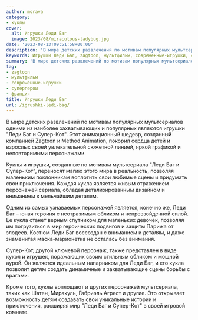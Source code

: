 ```yaml
---
author: morava
category:
- куклы
cover:
  alt: Игрушки Леди Баг
  image: 2023/08/miraculous-ladybug.jpg
date: '2023-08-13T09:51:58+00:00'
description: 'В мире детских развлечений по мотивам популярных мультсериалов одними из наиболее захватывающих и популярных являются игрушки "Леди Баг и Супер-Кот". Этот...'
keywords: Игрушки Леди Баг, zagtoon, мультфильм, современные-игрушки, супергерои, франция, леди, баг, супер, кот, свои, кукла, является, персонажей, мотивам, популярных, игрушки, своей, куклы, мультсериала, позволяя
summary: 'В мире детских развлечений по мотивам популярных мультсериалов одними из наиболее захватывающих и популярных являются игрушки "Леди Баг и Супер-Кот". Этот...'
tag:
- zagtoon
- мультфильм
- современные-игрушки
- супергерои
- франция
title: Игрушки Леди Баг
url: /igrushki-ledi-bag/
---
```


В мире детских развлечений по мотивам популярных мультсериалов одними из наиболее захватывающих и популярных являются игрушки "Леди Баг и Супер-Кот". Этот анимационный шедевр, созданный компанией Zagtoon и Method Animation, покорил сердца детей и взрослых своей увлекательной сюжетной линией, яркой графикой и неповторимыми персонажами.

Куклы и игрушки, созданные по мотивам мультсериала "Леди Баг и Супер-Кот", переносят магию этого мира в реальность, позволяя маленьким поклонникам воплотить свои любимые сцены и придумать свои приключения. Каждая кукла является живым отражением персонажей сериала, обладая детализированным дизайном и вниманием к мельчайшим деталям.

Одним из самых узнаваемых персонажей является, конечно же, Леди Баг – юная героиня с неотразимым обликом и непревзойденной силой. Ее кукла станет верным спутником для маленьких девочек, позволяя им погрузиться в мир героических подвигов и защиты Парижа от злодеев. Костюм Леди Баг воссоздан с вниманием к деталям, и даже знаменитая маска-марионетка не осталась без внимания.

Супер-Кот, другой ключевой персонаж, также представлен в виде кукол и игрушек, поражающих своим стильным обликом и мощной аурой. Он является идеальным напарником для Леди Баг, и его кукла позволит детям создать динамичные и захватывающие сцены борьбы с врагами.

Кроме того, куклы воплощают и других персонажей мультсериала, таких как Шатен, Миракуль, Габриэль Агрест и другие. Это открывает возможность детям создавать свои уникальные истории и приключения, расширяя мир "Леди Баг и Супер-Кот" в своей игровой комнате.